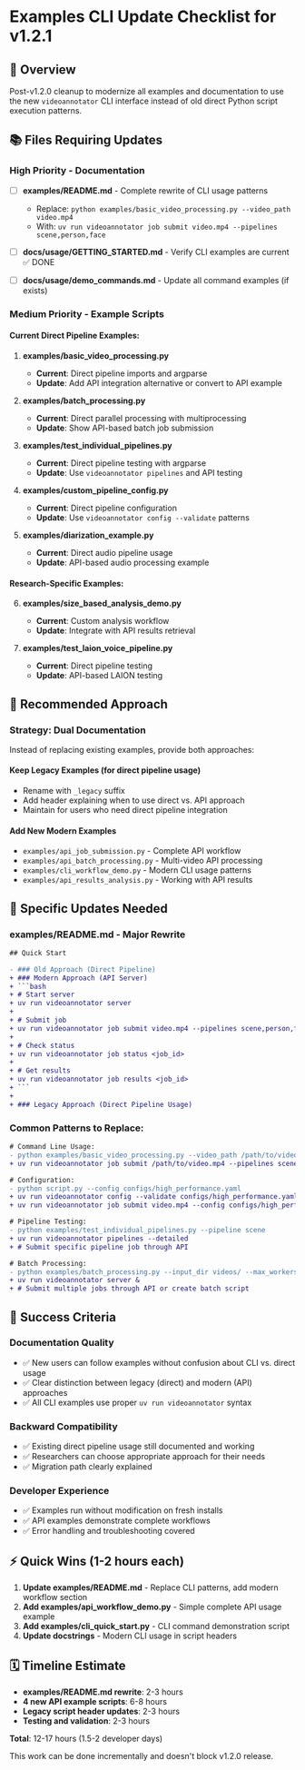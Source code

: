 # Examples CLI Update Checklist for v1.2.1

## 🎯 **Overview**

Post-v1.2.0 cleanup to modernize all examples and documentation to use the new `videoannotator` CLI interface instead of old direct Python script execution patterns.

## 📚 **Files Requiring Updates**

### **High Priority - Documentation**

- [ ] **examples/README.md** - Complete rewrite of CLI usage patterns

  - Replace: `python examples/basic_video_processing.py --video_path video.mp4`
  - With: `uv run videoannotator job submit video.mp4 --pipelines scene,person,face`

- [ ] **docs/usage/GETTING_STARTED.md** - Verify CLI examples are current ✅ DONE
- [ ] **docs/usage/demo_commands.md** - Update all command examples (if exists)

### **Medium Priority - Example Scripts**

#### **Current Direct Pipeline Examples:**

1. **examples/basic_video_processing.py**

   - **Current**: Direct pipeline imports and argparse
   - **Update**: Add API integration alternative or convert to API example

2. **examples/batch_processing.py**

   - **Current**: Direct parallel processing with multiprocessing
   - **Update**: Show API-based batch job submission

3. **examples/test_individual_pipelines.py**

   - **Current**: Direct pipeline testing with argparse
   - **Update**: Use `videoannotator pipelines` and API testing

4. **examples/custom_pipeline_config.py**

   - **Current**: Direct pipeline configuration
   - **Update**: Use `videoannotator config --validate` patterns

5. **examples/diarization_example.py**
   - **Current**: Direct audio pipeline usage
   - **Update**: API-based audio processing example

#### **Research-Specific Examples:**

6. **examples/size_based_analysis_demo.py**

   - **Current**: Custom analysis workflow
   - **Update**: Integrate with API results retrieval

7. **examples/test_laion_voice_pipeline.py**
   - **Current**: Direct pipeline testing
   - **Update**: API-based LAION testing

## 🔄 **Recommended Approach**

### **Strategy: Dual Documentation**

Instead of replacing existing examples, provide both approaches:

#### **Keep Legacy Examples** (for direct pipeline usage)

- Rename with `_legacy` suffix
- Add header explaining when to use direct vs. API approach
- Maintain for users who need direct pipeline integration

#### **Add New Modern Examples**

- `examples/api_job_submission.py` - Complete API workflow
- `examples/api_batch_processing.py` - Multi-video API processing
- `examples/cli_workflow_demo.py` - Modern CLI usage patterns
- `examples/api_results_analysis.py` - Working with API results

## 📝 **Specific Updates Needed**

### **examples/README.md** - Major Rewrite

````diff
## Quick Start

- ### Old Approach (Direct Pipeline)
+ ### Modern Approach (API Server)
+ ```bash
+ # Start server
+ uv run videoannotator server
+
+ # Submit job
+ uv run videoannotator job submit video.mp4 --pipelines scene,person,face
+
+ # Check status
+ uv run videoannotator job status <job_id>
+
+ # Get results
+ uv run videoannotator job results <job_id>
+ ```
+
+ ### Legacy Approach (Direct Pipeline Usage)
````

### **Common Patterns to Replace:**

```diff
# Command Line Usage:
- python examples/basic_video_processing.py --video_path /path/to/video.mp4
+ uv run videoannotator job submit /path/to/video.mp4 --pipelines scene,person

# Configuration:
- python script.py --config configs/high_performance.yaml
+ uv run videoannotator config --validate configs/high_performance.yaml
+ uv run videoannotator job submit video.mp4 --config configs/high_performance.yaml

# Pipeline Testing:
- python examples/test_individual_pipelines.py --pipeline scene
+ uv run videoannotator pipelines --detailed
+ # Submit specific pipeline job through API

# Batch Processing:
- python examples/batch_processing.py --input_dir videos/ --max_workers 4
+ uv run videoannotator server &
+ # Submit multiple jobs through API or create batch script
```

## 🎯 **Success Criteria**

### **Documentation Quality**

- ✅ New users can follow examples without confusion about CLI vs. direct usage
- ✅ Clear distinction between legacy (direct) and modern (API) approaches
- ✅ All CLI examples use proper `uv run videoannotator` syntax

### **Backward Compatibility**

- ✅ Existing direct pipeline usage still documented and working
- ✅ Researchers can choose appropriate approach for their needs
- ✅ Migration path clearly explained

### **Developer Experience**

- ✅ Examples run without modification on fresh installs
- ✅ API examples demonstrate complete workflows
- ✅ Error handling and troubleshooting covered

## ⚡ **Quick Wins (1-2 hours each)**

1. **Update examples/README.md** - Replace CLI patterns, add modern workflow section
2. **Add examples/api_workflow_demo.py** - Simple complete API usage example
3. **Add examples/cli_quick_start.py** - CLI command demonstration script
4. **Update docstrings** - Modern CLI usage in script headers

## 🗓️ **Timeline Estimate**

- **examples/README.md rewrite**: 2-3 hours
- **4 new API example scripts**: 6-8 hours
- **Legacy script header updates**: 2-3 hours
- **Testing and validation**: 2-3 hours

**Total**: 12-17 hours (1.5-2 developer days)

This work can be done incrementally and doesn't block v1.2.0 release.

